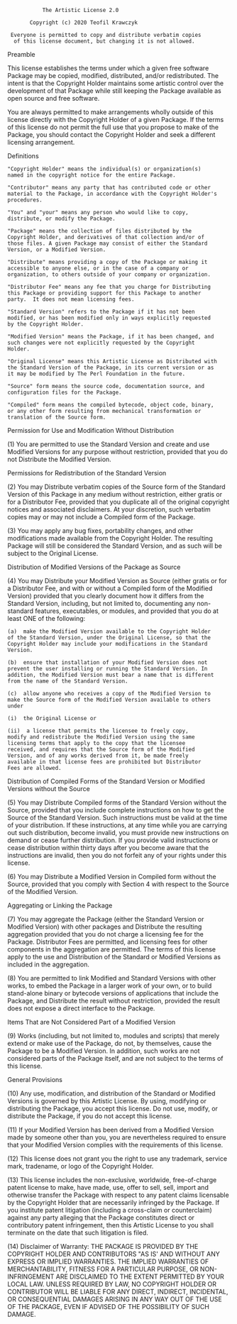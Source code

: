 
               The Artistic License 2.0

           Copyright (c) 2020 Teofil Krawczyk

     Everyone is permitted to copy and distribute verbatim copies
      of this license document, but changing it is not allowed.

Preamble

This license establishes the terms under which a given free software
Package may be copied, modified, distributed, and/or redistributed.
The intent is that the Copyright Holder maintains some artistic
control over the development of that Package while still keeping the
Package available as open source and free software.

You are always permitted to make arrangements wholly outside of this
license directly with the Copyright Holder of a given Package.  If the
terms of this license do not permit the full use that you propose to
make of the Package, you should contact the Copyright Holder and seek
a different licensing arrangement.

Definitions

    "Copyright Holder" means the individual(s) or organization(s)
    named in the copyright notice for the entire Package.

    "Contributor" means any party that has contributed code or other
    material to the Package, in accordance with the Copyright Holder's
    procedures.

    "You" and "your" means any person who would like to copy,
    distribute, or modify the Package.

    "Package" means the collection of files distributed by the
    Copyright Holder, and derivatives of that collection and/or of
    those files. A given Package may consist of either the Standard
    Version, or a Modified Version.

    "Distribute" means providing a copy of the Package or making it
    accessible to anyone else, or in the case of a company or
    organization, to others outside of your company or organization.

    "Distributor Fee" means any fee that you charge for Distributing
    this Package or providing support for this Package to another
    party.  It does not mean licensing fees.

    "Standard Version" refers to the Package if it has not been
    modified, or has been modified only in ways explicitly requested
    by the Copyright Holder.

    "Modified Version" means the Package, if it has been changed, and
    such changes were not explicitly requested by the Copyright
    Holder.

    "Original License" means this Artistic License as Distributed with
    the Standard Version of the Package, in its current version or as
    it may be modified by The Perl Foundation in the future.

    "Source" form means the source code, documentation source, and
    configuration files for the Package.

    "Compiled" form means the compiled bytecode, object code, binary,
    or any other form resulting from mechanical transformation or
    translation of the Source form.


Permission for Use and Modification Without Distribution

(1)  You are permitted to use the Standard Version and create and use
Modified Versions for any purpose without restriction, provided that
you do not Distribute the Modified Version.


Permissions for Redistribution of the Standard Version

(2)  You may Distribute verbatim copies of the Source form of the
Standard Version of this Package in any medium without restriction,
either gratis or for a Distributor Fee, provided that you duplicate
all of the original copyright notices and associated disclaimers.  At
your discretion, such verbatim copies may or may not include a
Compiled form of the Package.

(3)  You may apply any bug fixes, portability changes, and other
modifications made available from the Copyright Holder.  The resulting
Package will still be considered the Standard Version, and as such
will be subject to the Original License.


Distribution of Modified Versions of the Package as Source

(4)  You may Distribute your Modified Version as Source (either gratis
or for a Distributor Fee, and with or without a Compiled form of the
Modified Version) provided that you clearly document how it differs
from the Standard Version, including, but not limited to, documenting
any non-standard features, executables, or modules, and provided that
you do at least ONE of the following:

    (a)  make the Modified Version available to the Copyright Holder
    of the Standard Version, under the Original License, so that the
    Copyright Holder may include your modifications in the Standard
    Version.

    (b)  ensure that installation of your Modified Version does not
    prevent the user installing or running the Standard Version. In
    addition, the Modified Version must bear a name that is different
    from the name of the Standard Version.

    (c)  allow anyone who receives a copy of the Modified Version to
    make the Source form of the Modified Version available to others
    under

    (i)  the Original License or

    (ii)  a license that permits the licensee to freely copy,
    modify and redistribute the Modified Version using the same
    licensing terms that apply to the copy that the licensee
    received, and requires that the Source form of the Modified
    Version, and of any works derived from it, be made freely
    available in that license fees are prohibited but Distributor
    Fees are allowed.


Distribution of Compiled Forms of the Standard Version
or Modified Versions without the Source

(5)  You may Distribute Compiled forms of the Standard Version without
the Source, provided that you include complete instructions on how to
get the Source of the Standard Version.  Such instructions must be
valid at the time of your distribution.  If these instructions, at any
time while you are carrying out such distribution, become invalid, you
must provide new instructions on demand or cease further distribution.
If you provide valid instructions or cease distribution within thirty
days after you become aware that the instructions are invalid, then
you do not forfeit any of your rights under this license.

(6)  You may Distribute a Modified Version in Compiled form without
the Source, provided that you comply with Section 4 with respect to
the Source of the Modified Version.


Aggregating or Linking the Package

(7)  You may aggregate the Package (either the Standard Version or
Modified Version) with other packages and Distribute the resulting
aggregation provided that you do not charge a licensing fee for the
Package.  Distributor Fees are permitted, and licensing fees for other
components in the aggregation are permitted. The terms of this license
apply to the use and Distribution of the Standard or Modified Versions
as included in the aggregation.

(8) You are permitted to link Modified and Standard Versions with
other works, to embed the Package in a larger work of your own, or to
build stand-alone binary or bytecode versions of applications that
include the Package, and Distribute the result without restriction,
provided the result does not expose a direct interface to the Package.


Items That are Not Considered Part of a Modified Version

(9) Works (including, but not limited to, modules and scripts) that
merely extend or make use of the Package, do not, by themselves, cause
the Package to be a Modified Version.  In addition, such works are not
considered parts of the Package itself, and are not subject to the
terms of this license.


General Provisions

(10)  Any use, modification, and distribution of the Standard or
Modified Versions is governed by this Artistic License. By using,
modifying or distributing the Package, you accept this license. Do not
use, modify, or distribute the Package, if you do not accept this
license.

(11)  If your Modified Version has been derived from a Modified
Version made by someone other than you, you are nevertheless required
to ensure that your Modified Version complies with the requirements of
this license.

(12)  This license does not grant you the right to use any trademark,
service mark, tradename, or logo of the Copyright Holder.

(13)  This license includes the non-exclusive, worldwide,
free-of-charge patent license to make, have made, use, offer to sell,
sell, import and otherwise transfer the Package with respect to any
patent claims licensable by the Copyright Holder that are necessarily
infringed by the Package. If you institute patent litigation
(including a cross-claim or counterclaim) against any party alleging
that the Package constitutes direct or contributory patent
infringement, then this Artistic License to you shall terminate on the
date that such litigation is filed.

(14)  Disclaimer of Warranty:
THE PACKAGE IS PROVIDED BY THE COPYRIGHT HOLDER AND CONTRIBUTORS "AS
IS' AND WITHOUT ANY EXPRESS OR IMPLIED WARRANTIES. THE IMPLIED
WARRANTIES OF MERCHANTABILITY, FITNESS FOR A PARTICULAR PURPOSE, OR
NON-INFRINGEMENT ARE DISCLAIMED TO THE EXTENT PERMITTED BY YOUR LOCAL
LAW. UNLESS REQUIRED BY LAW, NO COPYRIGHT HOLDER OR CONTRIBUTOR WILL
BE LIABLE FOR ANY DIRECT, INDIRECT, INCIDENTAL, OR CONSEQUENTIAL
DAMAGES ARISING IN ANY WAY OUT OF THE USE OF THE PACKAGE, EVEN IF
ADVISED OF THE POSSIBILITY OF SUCH DAMAGE.
